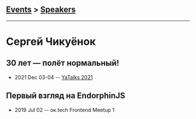 ## [Events](../README.md) > [Speakers](../speakers.md)
---

# Сергей Чикуёнок

## 30 лет — полёт нормальный!
- 2021 Dec 03-04 -- [YaTalks 2021](https://www.youtube.com/watch?v=ByHfkwGCR4A&t=23061s)    
## Первый взгляд на EndorphinJS
- 2019 Jul 02 -- ок.tech Frontend Meetup 1    
